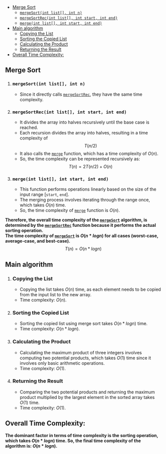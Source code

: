 <!--toc:start-->
- [Merge Sort](#merge-sort)
  - [`mergeSort(int list[], int n)`](#mergesortint-list-int-n)
  - [`mergeSortRec(int list[], int start, int end)`](#mergesortrecint-list-int-start-int-end)
  - [`merge(int list[], int start, int end)`](#mergeint-list-int-start-int-end)
- [Main algorithm](#calculating-the-product)
  - [Copying the List](#copying-the-list)
  - [Sorting the Copied List](#sorting-the-copied-list)
  - [Calculating the Product](#calculating-the-product)
  - [Returning the Result](#returning-the-result)
- [Overall Time Complexity:](#overall-time-complexity)
<!--toc:end-->

## Merge Sort

1. ### `mergeSort(int list[], int n)`
   - Since it directly calls [`mergeSortRec`](#mergesortrecint-list-int-start-int-end), they have the same time complexity.

2. ### `mergeSortRec(int list[], int start, int end)`
   - It divides the array into halves recursively until the base case is reached.
   - Each recursion divides the array into halves, resulting in a time complexity of
   $$T(n/2)$$
   - It also calls the [`merge`](#mergeint-list-int-start-int-end) function, which has a time complexity of $O(n)$.
   - So, the time complexity can be represented recursively as:
   $$T(n) = 2T(n/2) + O(n)$$

3. ### `merge(int list[], int start, int end)`
   - This function performs operations linearly based on the size of the input range [`start`, `end`].<br>
   - The merging process involves iterating through the range once, which takes $O(n)$ time.<br>
   - So, the time complexity of [`merge`](#mergeint-list-int-start-int-end) function is $O(n)$.

**Therefore, the overall time complexity of the [`mergeSort`](#merge-sort) algorithm, is determined by the [`mergeSortRec`](#mergesortrecint-list-int-start-int-end) function because it performs the actual sorting operation.<br>
The time complexity of [`mergeSort`](#merge-sort) is $O(n*log n)$ for all cases (worst-case, average-case, and best-case).**
$$T(n) = O(n*log n)$$

## Main algorithm

1. ### Copying the List
   - Copying the list takes $O(n)$ time, as each element needs to be copied from the input list to the new array.
   - Time complexity: $O(n)$.

2. ### Sorting the Copied List
   - Sorting the copied list using merge sort takes $O(n*log n)$ time.
   - Time complexity: $O(n*log n)$.

3. ### Calculating the Product
   - Calculating the maximum product of three integers involves computing two potential products,
     which takes $O(1)$ time since it involves only basic arithmetic operations.
   - Time complexity: $O(1)$.

4. ### Returning the Result
   - Comparing the two potential products and returning the maximum product multiplied by the largest element
     in the sorted array takes $O(1)$ time.
   - Time complexity: $O(1)$.


## Overall Time Complexity:
**The dominant factor in terms of time complexity is the sorting operation, which takes $O(n*log n)$ time.
So, the final time complexity of the algorithm is: $O(n*log n)$.**
